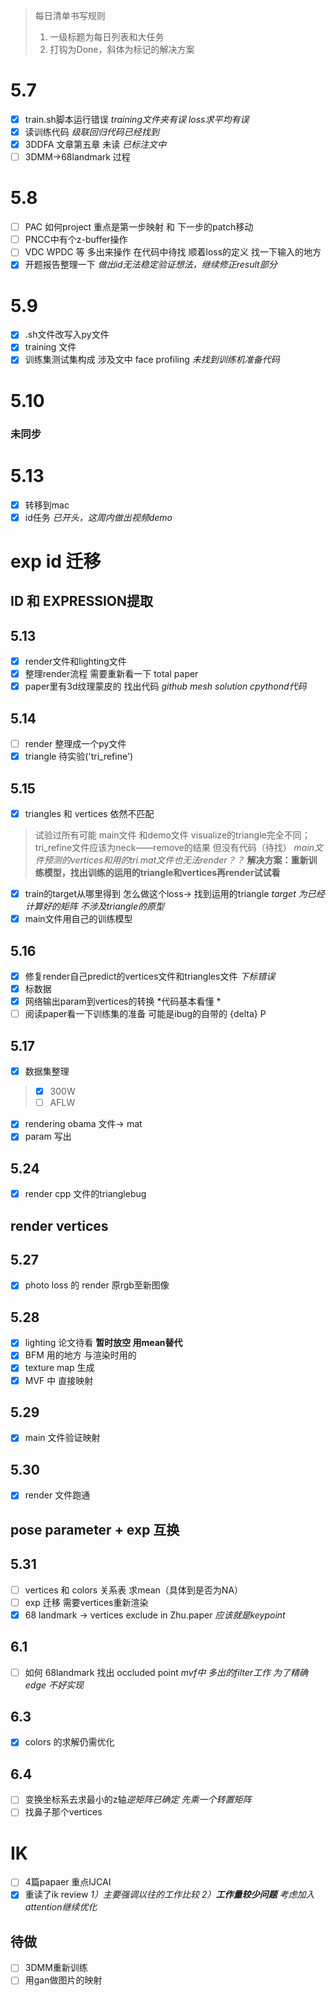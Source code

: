 > 每日清单书写规则
>1. 一级标题为每日列表和大任务
>2. 打钩为Done，斜体为标记的解决方案
# 5.7 
- [x] train.sh脚本运行错误 *training文件夹有误 loss求平均有误*
- [x] 读训练代码 *级联回归代码已经找到*
- [x] 3DDFA 文章第五章 未读 *已标注文中*
- [ ] 3DMM->68landmark 过程

# 5.8 
- [ ] PAC 如何project 重点是第一步映射 和 下一步的patch移动
- [ ] PNCC中有个z-buffer操作
- [ ] VDC WPDC 等 多出来操作 在代码中待找  顺着loss的定义 找一下输入的地方
- [x] 开题报告整理一下 *做出id无法稳定验证想法，继续修正result部分*

# 5.9 
- [x] .sh文件改写入py文件
- [x] training 文件
- [x] 训练集测试集构成  涉及文中 face profiling *未找到训练机准备代码*

# 5.10
### 未同步
# 5.13
- [x] 转移到mac
- [x] id任务 *已开头，这周内做出视频demo*
# exp id 迁移
## **ID 和 EXPRESSION提取**
## 5.13
- [x] render文件和lighting文件
- [x] 整理render流程 需要重新看一下 total paper
- [x] paper里有3d纹理蒙皮的 找出代码 *github mesh solution cpythond代码*
## 5.14
- [ ] render 整理成一个py文件
- [x] triangle 待实验('tri_refine')
## 5.15
- [x] triangles 和 vertices 依然不匹配 
> 试验过所有可能 main文件 和demo文件 visualize的triangle完全不同；tri_refine文件应该为neck——remove的结果 但没有代码（待找） *main文件预测的vertices和用的tri.mat文件也无法render？？* **解决方案：重新训练模型，找出训练的运用的triangle和vertices再render试试看**
- [x] train的target从哪里得到 怎么做这个loss-> 找到运用的triangle *target 为已经计算好的矩阵 不涉及triangle的原型*
- [x] main文件用自己的训练模型
## 5.16
- [x] 修复render自己predict的vertices文件和triangles文件 *下标错误*
- [x] 标数据
- [x] 网络输出param到vertices的转换 *代码基本看懂 *
- [ ] 阅读paper看一下训练集的准备 可能是ibug的自带的 {delta} P
## 5.17
- [x] 数据集整理
> - [x] 300W
> - [ ] AFLW
- [x] rendering obama 文件-> mat
- [x] param 写出
## 5.24
- [x] render cpp 文件的trianglebug 
## **render vertices**
## 5.27
- [x] photo loss 的 render 原rgb至新图像
## 5.28
- [x] lighting 论文待看 **暂时放空 用mean替代**
- [x] BFM 用的地方 与渲染时用的
- [x] texture map 生成
- [x] MVF 中 直接映射
## 5.29 
- [x] main 文件验证映射
## 5.30
- [x] render 文件跑通
## **pose parameter + exp 互换**
## 5.31
- [ ] vertices 和 colors 关系表 求mean（具体到是否为NA）
- [ ] exp 迁移 需要vertices重新渲染
- [x] 68 landmark -> vertices exclude in Zhu.paper *应该就是keypoint*
## 6.1
- [ ] 如何 68landmark 找出 occluded point *mvf中 多出的filter工作 为了精确edge 不好实现*
## 6.3
- [x] colors 的求解仍需优化
## 6.4
- [ ] 变换坐标系去求最小的z轴*逆矩阵已确定 先乘一个转置矩阵*
- [ ] 找鼻子那个vertices
# IK
- [ ] 4篇papaer 重点IJCAI
- [x] 重读了ik review *1）主要强调以往的工作比较 2）**工作量较少问题** 考虑加入attention继续优化* 

## 待做
 - [ ] 3DMM重新训练
 - [ ] 用gan做图片的映射